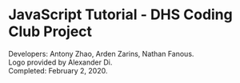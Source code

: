 # JavaScript Tutorial - DHS Coding Club Project
Developers: Antony Zhao, Arden Zarins, Nathan Fanous.  
Logo provided by Alexander Di.  
Completed: February 2, 2020.  
